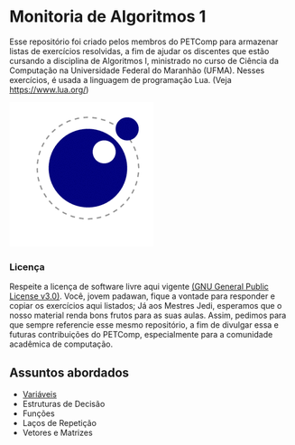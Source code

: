 # Monitoria de Algoritmos 1

Esse repositório foi criado pelos membros do PETComp para armazenar listas de exercícios resolvidas, a fim de ajudar os discentes que estão cursando a disciplina de Algoritmos I, ministrado no curso de Ciência da Computação na Universidade Federal do Maranhão (UFMA).
Nesses exercícios, é usada a linguagem de programação Lua. (Veja https://www.lua.org/)

![](luaa.gif)

### Licença

Respeite a licença de software livre aqui vigente [(GNU General Public License v3.0)](/LICENSE). Você, jovem padawan, fique a vontade para responder e copiar os exercícios aqui listados; Já aos Mestres Jedi, esperamos que o nosso material renda bons frutos para as suas aulas. Assim, pedimos para que sempre referencie esse mesmo repositório, a fim de divulgar essa e futuras contribuições do PETComp, especialmente para a comunidade acadêmica de computação.

## Assuntos abordados

* [Variáveis](/Variáveis)
* Estruturas de Decisão
* Funções
* Laços de Repetição
* Vetores e Matrizes
